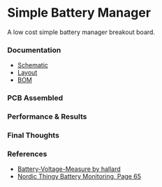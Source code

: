 # Simple Battery Manager
A low cost simple battery manager breakout board.


### Documentation

- [Schematic]()
- [Layout]()
- [BOM]()

### PCB Assembled


### Performance & Results


### Final Thoughts


### References
 - [Battery-Voltage-Measure by hallard](https://github.com/hallard/Battery-Voltage-Measure)
 - [Nordic Thingy Battery Monitoring, Page 65](https://infocenter.nordicsemi.com/pdf/Thingy_UG_v1.0.pdf)
